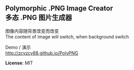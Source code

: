 ## Polymorphic .PNG Image Creator <br> 多态 .PNG 图片生成器

图像内容随背景改变而改变  
The content of image will switch, when background switch

Demo / 演示  
http://zcyzcy88.github.io/PolyPNG

**License**: MIT
